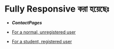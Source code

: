 # Fully Responsive করা হয়েছেঃ  

 - ***ContactPages***  

  - [For a normal, unregistered user](https://aronno000.github.io/medical-our-dream-aronno/contactPages/contactUs.html)  
  - [For a student, registered user](https://aronno000.github.io/medical-our-dream-aronno/contactPages/contactUs-Registered.html)  


